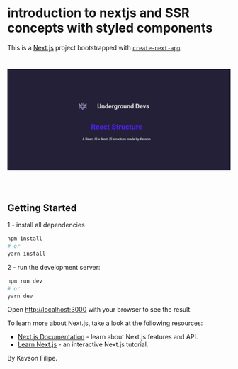 # introduction to nextjs and SSR concepts with styled components

This is a [Next.js](https://nextjs.org/) project bootstrapped with [`create-next-app`](https://github.com/vercel/next.js/tree/canary/packages/create-next-app).
<img src="./print-screen.jpeg" style="margin: 40px 0 40px 0"/>

## Getting Started
1 - install all dependencies
```bash
npm install
# or
yarn install
```

2 - run the development server:
```bash
npm run dev
# or
yarn dev
```

Open [http://localhost:3000](http://localhost:3000) with your browser to see the result.

To learn more about Next.js, take a look at the following resources:

- [Next.js Documentation](https://nextjs.org/docs) - learn about Next.js features and API.
- [Learn Next.js](https://nextjs.org/learn) - an interactive Next.js tutorial.

By Kevson Filipe.
